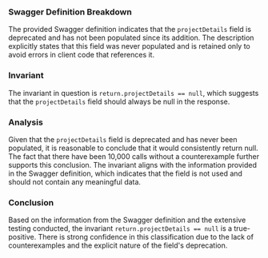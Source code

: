 ### Swagger Definition Breakdown
The provided Swagger definition indicates that the `projectDetails` field is deprecated and has not been populated since its addition. The description explicitly states that this field was never populated and is retained only to avoid errors in client code that references it. 

### Invariant
The invariant in question is `return.projectDetails == null`, which suggests that the `projectDetails` field should always be null in the response. 

### Analysis
Given that the `projectDetails` field is deprecated and has never been populated, it is reasonable to conclude that it would consistently return null. The fact that there have been 10,000 calls without a counterexample further supports this conclusion. The invariant aligns with the information provided in the Swagger definition, which indicates that the field is not used and should not contain any meaningful data. 

### Conclusion
Based on the information from the Swagger definition and the extensive testing conducted, the invariant `return.projectDetails == null` is a true-positive. There is strong confidence in this classification due to the lack of counterexamples and the explicit nature of the field's deprecation.
